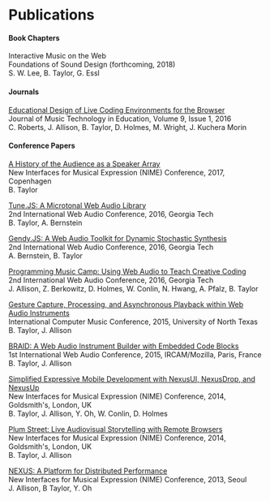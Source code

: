 # Publications


#### Book Chapters

Interactive Music on the Web<br>
Foundations of Sound Design (forthcoming, 2018)<br>
S. W. Lee, B. Taylor, G. Essl

#### Journals

[Educational Design of Live Coding Environments for the Browser]()<br>
Journal of Music Technology in Education, Volume 9, Issue 1, 2016<br>
C. Roberts, J. Allison, B. Taylor, D. Holmes, M. Wright, J. Kuchera Morin

#### Conference Papers

[A History of the Audience as a Speaker Array](articles/a-history-of-the-audience-as-a-speaker-array.pdf)<br>
New Interfaces for Musical Expression (NIME) Conference, 2017, Copenhagen<br>
B. Taylor

[Tune.JS: A Microtonal Web Audio Library](articles/tune-js.pdf) <br>
2nd International Web Audio Conference, 2016, Georgia Tech<br>
B. Taylor, A. Bernstein

[Gendy.JS: A Web Audio Toolkit for Dynamic Stochastic Synthesis](articles/gendy-js.pdf)<br>
2nd International Web Audio Conference, 2016, Georgia Tech<br>
A. Bernstein, B. Taylor

[Programming Music Camp: Using Web Audio to Teach Creative Coding](articles/programming-music-camp.pdf)<br>
2nd International Web Audio Conference, 2016, Georgia Tech<br>
J. Allison, Z. Berkowitz, D. Holmes, W. Conlin, N. Hwang, A. Pfalz, B. Taylor

[Gesture Capture, Processing, and Asynchronous Playback within Web Audio Instruments](articles/gesture-icmc15.pdf)<br>
International Computer Music Conference, 2015, University of North Texas<br>
B. Taylor, J. Allison

[BRAID: A Web Audio Instrument Builder with Embedded Code Blocks](articles/braid-wac1.pdf)<br>
1st International Web Audio Conference, 2015, IRCAM/Mozilla, Paris, France<br>
B. Taylor, J. Allison

[Simplified Expressive Mobile Development with NexusUI, NexusDrop, and NexusUp](articles/nexusui-nime14.pdf)<br>
New Interfaces for Musical Expression (NIME) Conference, 2014, Goldsmith's, London, UK<br>
B. Taylor, J. Allison, Y. Oh, W. Conlin, D. Holmes

[Plum Street: Live Audiovisual Storytelling with Remote Browsers](articles/plumst-nime13.pdf)<br>
New Interfaces for Musical Expression (NIME) Conference, 2014, Goldsmith's, London, UK<br>
B. Taylor, J. Allison

[NEXUS: A Platform for Distributed Performance](articles/nexus-nime13.pdf)<br>
New Interfaces for Musical Expression (NIME) Conference, 2013, Seoul<br>
J. Allison, B Taylor, Y. Oh

<!--
[Browsing as Dreaming: Why I Make Music with the Web](articles/browsing-as-dreaming.pdf)<br>
Master's Thesis at Mills College, Oakland, CA</br>
B. Taylor -->

<!--
#### Essays
<a href="articles/grisey-jour.pdf">The Acoustic Ensemble as Spectral Synthesizer: Gerard Grisey's Jour, Contre-Jour</a><br>
<a href="articles/johnston-suite.pdf">Ben Johnston's Pitch Choice in Suite for Microtonal Piano</a><br>
<a href="articles/archicembalo.pdf">The Music of G.C. Waldrep's Archichembalo</a><br>
<a href="articles/stockhausen-radio.pdf">Stockhausen and the Radio Environment as a Musical Form</a><br>
</div>
-->
